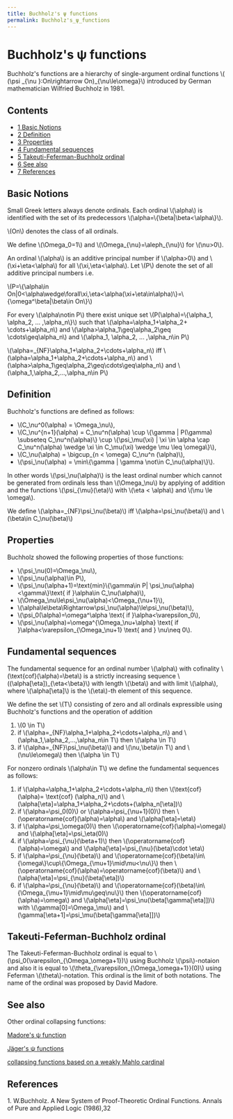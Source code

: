 ```yaml
---
title: Buchholz's ψ functions
permalink: Buchholz's_ψ_functions
---
```

# Buchholz's ψ functions











Buchholz's functions are a hierarchy of single-argument ordinal
functions \\( (\\psi \_{\\nu }:On\\rightarrow On)\_{\\nu\\le\\omega}\\)
introduced by German mathematician Wilfried Buchholz in 1981.



## Contents


-   [<span class="tocnumber">1</span> <span class="toctext">Basic
    Notions</span>](#Basic_Notions)
-   [<span class="tocnumber">2</span> <span
    class="toctext">Definition</span>](#Definition)
-   [<span class="tocnumber">3</span> <span
    class="toctext">Properties</span>](#Properties)
-   [<span class="tocnumber">4</span> <span class="toctext">Fundamental
    sequences</span>](#Fundamental_sequences)
-   [<span class="tocnumber">5</span> <span
    class="toctext">Takeuti-Feferman-Buchholz
    ordinal</span>](#Takeuti-Feferman-Buchholz_ordinal)
-   [<span class="tocnumber">6</span> <span class="toctext">See
    also</span>](#See_also)
-   [<span class="tocnumber">7</span> <span
    class="toctext">References</span>](#References)


## Basic Notions

Small Greek letters always denote ordinals. Each ordinal \\(\\alpha\\)
is identified with the set of its predecessors
\\(\\alpha=\\{\\beta\|\\beta&lt;\\alpha\\}\\).

\\(On\\) denotes the class of all ordinals.

We define \\(\\Omega\_0=1\\) and \\(\\Omega\_{\\nu}=\\aleph\_{\\nu}\\)
for \\(\\nu&gt;0\\).

An ordinal \\(\\alpha\\) is an additive principal number if
\\(\\alpha&gt;0\\) and \\(\\xi+\\eta&lt;\\alpha\\) for all
\\(\\xi,\\eta&lt;\\alpha\\). Let \\(P\\) denote the set of all additive
principal numbers i.e.

\\(P=\\{\\alpha\\in
On\|0&lt;\\alpha\\wedge\\forall\\xi,\\eta&lt;\\alpha(\\xi+\\eta\\in\\alpha)\\}=\\{\\omega^\\beta\|\\beta\\in
On\\}\\)

For every \\(\\alpha\\notin P\\) there exist unique set
\\(P(\\alpha)=\\{\\alpha\_1, \\alpha\_2, ... ,\\alpha\_n\\}\\) such that
\\(\\alpha=\\alpha\_1+\\alpha\_2+ \\cdots+\\alpha\_n\\) and
\\(\\alpha&gt;\\alpha\_1\\geq\\alpha\_2\\geq \\cdots\\geq\\alpha\_n\\)
and \\(\\alpha\_1, \\alpha\_2, ... ,\\alpha\_n\\in P\\)

\\(\\alpha=\_{NF}\\alpha\_1+\\alpha\_2+\\cdots+\\alpha\_n\\) iff
\\(\\alpha=\\alpha\_1+\\alpha\_2+\\cdots+\\alpha\_n\\) and
\\(\\alpha&gt;\\alpha\_1\\geq\\alpha\_2\\geq\\cdots\\geq\\alpha\_n\\)
and \\(\\alpha\_1,\\alpha\_2,...,\\alpha\_n\\in P\\)

## Definition

Buchholz's functions are defined as follows:

-   \\(C\_\\nu^0(\\alpha) = \\Omega\_\\nu\\),
-   \\(C\_\\nu^{n+1}(\\alpha) = C\_\\nu^n(\\alpha) \\cup \\{\\gamma \|
    P(\\gamma) \\subseteq C\_\\nu^n(\\alpha)\\} \\cup
    \\{\\psi\_\\mu(\\xi) \| \\xi \\in \\alpha \\cap C\_\\nu^n(\\alpha)
    \\wedge \\xi \\in C\_\\mu(\\xi) \\wedge \\mu \\leq \\omega\\}\\),
-   \\(C\_\\nu(\\alpha) = \\bigcup\_{n &lt; \\omega} C\_\\nu^n
    (\\alpha)\\),
-   \\(\\psi\_\\nu(\\alpha) = \\min\\{\\gamma \| \\gamma \\not\\in
    C\_\\nu(\\alpha)\\}\\).

In other words \\(\\psi\_\\nu(\\alpha)\\) is the least ordinal number
which cannot be generated from ordinals less than \\(\\Omega\_\\nu\\) by
applying of addition and the functions \\(\\psi\_{\\mu}(\\eta)\\) with
\\(\\eta &lt; \\alpha\\) and \\(\\mu \\le \\omega\\).

We define \\(\\alpha=\_{NF}\\psi\_\\nu(\\beta)\\) iff
\\(\\alpha=\\psi\_\\nu(\\beta)\\) and \\(\\beta\\in C\_\\nu(\\beta)\\)

## Properties

Buchholz showed the following properties of those functions:

-   \\(\\psi\_\\nu(0)=\\Omega\_\\nu\\),
-   \\(\\psi\_\\nu(\\alpha)\\in P\\),
-   \\(\\psi\_\\nu(\\alpha+1)=\\text{min}\\{\\gamma\\in P\|
    \\psi\_\\nu(\\alpha)&lt;\\gamma\\}\\text{ if }\\alpha\\in
    C\_\\nu(\\alpha)\\),
-   \\(\\Omega\_\\nu\\le\\psi\_\\nu(\\alpha)&lt;\\Omega\_{\\nu+1}\\),
-   \\(\\alpha\\le\\beta\\Rightarrow\\psi\_\\nu(\\alpha)\\le\\psi\_\\nu(\\beta)\\),
-   \\(\\psi\_0(\\alpha)=\\omega^\\alpha \\text{ if
    }\\alpha&lt;\\varepsilon\_0\\),
-   \\(\\psi\_\\nu(\\alpha)=\\omega^{\\Omega\_\\nu+\\alpha} \\text{ if
    }\\alpha&lt;\\varepsilon\_{\\Omega\_\\nu+1} \\text{ and } \\nu\\neq
    0\\).

## Fundamental sequences

The fundamental sequence for an ordinal number \\(\\alpha\\) with
cofinality \\(\\text{cof}(\\alpha)=\\beta\\) is a strictly increasing
sequence \\((\\alpha\[\\eta\])\_{\\eta&lt;\\beta}\\) with length
\\(\\beta\\) and with limit \\(\\alpha\\), where \\(\\alpha\[\\eta\]\\)
is the \\(\\eta\\)-th element of this sequence.

We define the set \\(T\\) consisting of zero and all ordinals
expressible using Buchholz's functions and the operation of addition

1.  \\(0 \\in T\\)
2.  if \\(\\alpha=\_{NF}\\alpha\_1+\\alpha\_2+\\cdots+\\alpha\_n\\) and
    \\(\\alpha\_1,\\alpha\_2,...,\\alpha\_n\\in T\\) then \\(\\alpha
    \\in T\\)
3.  if \\(\\alpha=\_{NF}\\psi\_\\nu(\\beta)\\) and \\(\\nu,\\beta\\in
    T\\) and \\(\\nu\\le\\omega\\) then \\(\\alpha \\in T\\)

For nonzero ordinals \\(\\alpha\\in T\\) we define the fundamental
sequences as follows:

1.  if \\(\\alpha=\\alpha\_1+\\alpha\_2+\\cdots+\\alpha\_n\\) then
    \\(\\text{cof} (\\alpha)= \\text{cof} (\\alpha\_n)\\) and
    \\(\\alpha\[\\eta\]=\\alpha\_1+\\alpha\_2+\\cdots+(\\alpha\_n\[\\eta\])\\)
2.  if \\(\\alpha=\\psi\_0(0)\\) or \\(\\alpha=\\psi\_{\\nu+1}(0)\\)
    then \\(\\operatorname{cof}(\\alpha)=\\alpha\\) and
    \\(\\alpha\[\\eta\]=\\eta\\)
3.  if \\(\\alpha=\\psi\_\\omega(0)\\) then
    \\(\\operatorname{cof}(\\alpha)=\\omega\\) and
    \\(\\alpha\[\\eta\]=\\psi\_\\eta(0)\\)
4.  if \\(\\alpha=\\psi\_{\\nu}(\\beta+1)\\) then
    \\(\\operatorname{cof}(\\alpha)=\\omega\\) and
    \\(\\alpha\[\\eta\]=\\psi\_{\\nu}(\\beta)\\cdot \\eta\\)
5.  if \\(\\alpha=\\psi\_{\\nu}(\\beta)\\) and
    \\(\\operatorname{cof}(\\beta)\\in\\{\\omega\\}\\cup\\{\\Omega\_{\\mu+1}\\mid\\mu&lt;\\nu\\}\\)
    then \\(\\operatorname{cof}(\\alpha)=\\operatorname{cof}(\\beta)\\)
    and \\(\\alpha\[\\eta\]=\\psi\_{\\nu}(\\beta\[\\eta\])\\)
6.  if \\(\\alpha=\\psi\_{\\nu}(\\beta)\\) and
    \\(\\operatorname{cof}(\\beta)\\in\\{\\Omega\_{\\mu+1}\\mid\\mu\\geq\\nu\\}\\)
    then \\(\\operatorname{cof}(\\alpha)=\\omega\\) and
    \\(\\alpha\[\\eta\]=\\psi\_\\nu(\\beta\[\\gamma\[\\eta\]\])\\) with
    \\(\\gamma\[0\]=\\Omega\_\\mu\\) and
    \\(\\gamma\[\\eta+1\]=\\psi\_\\mu(\\beta\[\\gamma\[\\eta\]\])\\)

## Takeuti-Feferman-Buchholz ordinal

The Takeuti-Feferman-Buchholz ordinal is equal to
\\(\\psi\_0(\\varepsilon\_{\\Omega\_\\omega+1})\\) using Buchholz
\\(\\psi\\)-notaion and also it is equal to
\\(\\theta\_{\\varepsilon\_{\\Omega\_\\omega+1}}(0)\\) using Feferman
\\(\\theta\\)-notation. This ordinal is the limit of both notations. The
name of the ordinal was proposed by David Madore.

## See also

Other ordinal collapsing functions:

[Madore's ψ
function](Madore%27s_%CF%88_function "Madore's ψ function")

[Jäger's ψ
functions](J%C3%A4ger%27s_collapsing_functions_and_%CF%81-inaccessible_ordinals "Jäger's collapsing functions and ρ-inaccessible ordinals")

[collapsing functions based on a weakly Mahlo
cardinal](User_blog:Denis_Maksudov/Ordinal_functions_collapsing_the_least_weakly_Mahlo_cardinal;_a_system_of_fundamental_sequences "User blog:Denis Maksudov/Ordinal functions collapsing the least weakly Mahlo cardinal; a system of fundamental sequences")

## References

1\. W.Buchholz. A New System of Proof-Theoretic Ordinal Functions.
Annals of Pure and Applied Logic (1986),32


